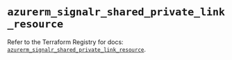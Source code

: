 # `azurerm_signalr_shared_private_link_resource`

Refer to the Terraform Registry for docs: [`azurerm_signalr_shared_private_link_resource`](https://registry.terraform.io/providers/hashicorp/azurerm/3.87.0/docs/resources/signalr_shared_private_link_resource).
